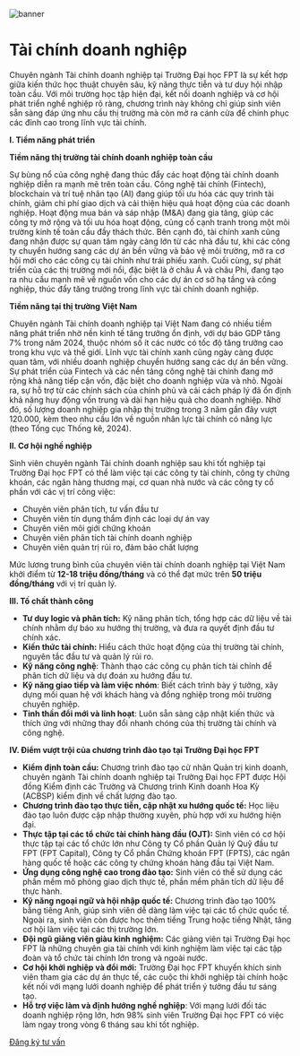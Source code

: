 ![banner](https://daihoc.fpt.edu.vn/wp-content/uploads/2025/01/header-2024-png.avif)

# Tài chính doanh nghiệp

Chuyên ngành Tài chính doanh nghiệp tại Trường Đại học FPT là sự kết hợp giữa kiến thức học thuật chuyên sâu, kỹ năng thực tiễn và tư duy hội nhập toàn cầu. Với môi trường học tập hiện đại, kết nối doanh nghiệp và cơ hội phát triển nghề nghiệp rõ ràng, chương trình này không chỉ giúp sinh viên sẵn sàng đáp ứng nhu cầu thị trường mà còn mở ra cánh cửa để chinh phục các đỉnh cao trong lĩnh vực tài chính.

**I. Tiềm năng phát triển**

**Tiềm năng thị trường tài chính doanh nghiệp toàn cầu**

Sự bùng nổ của công nghệ đang thúc đẩy các hoạt động tài chính doanh nghiệp diễn ra mạnh mẽ trên toàn cầu. Công nghệ tài chính (Fintech), blockchain và trí tuệ nhân tạo (AI) đang giúp tối ưu hóa các quy trình tài chính, giảm chi phí giao dịch và cải thiện hiệu quả hoạt động của các doanh nghiệp. Hoạt động mua bán và sáp nhập (M&A) đang gia tăng, giúp các công ty mở rộng và tối ưu hóa hoạt động, củng cố cạnh tranh trong một môi trường kinh tế toàn cầu đầy thách thức. Bên cạnh đó, tài chính xanh cũng đang nhận được sự quan tâm ngày càng lớn từ các nhà đầu tư, khi các công ty chuyển hướng sang các dự án bền vững và bảo vệ môi trường, mở ra cơ hội mới cho các công cụ tài chính như trái phiếu xanh. Cuối cùng, sự phát triển của các thị trường mới nổi, đặc biệt là ở châu Á và châu Phi, đang tạo ra nhu cầu mạnh mẽ về nguồn vốn cho các dự án cơ sở hạ tầng và công nghiệp, thúc đẩy tăng trưởng trong lĩnh vực tài chính doanh nghiệp.

**Tiềm năng tại thị trường Việt Nam**

Chuyên ngành Tài chính doanh nghiệp tại Việt Nam đang có nhiều tiềm năng phát triển nhờ nền kinh tế tăng trưởng ổn định, với dự báo GDP tăng 7% trong năm 2024, thuộc nhóm số ít các nước có tốc độ tăng trưởng cao trong khu vực và thế giới. Lĩnh vực tài chính xanh cũng ngày càng được quan tâm, với nhiều doanh nghiệp chuyển hướng sang các dự án bền vững. Sự phát triển của Fintech và các nền tảng công nghệ tài chính đang mở rộng khả năng tiếp cận vốn, đặc biệt cho doanh nghiệp vừa và nhỏ. Ngoài ra, sự hỗ trợ từ các chính sách của chính phủ và cải cách pháp lý đã ổn định khả năng huy động vốn trung và dài hạn hiệu quả cho doanh nghiệp. Nhờ đó, số lượng doanh nghiệp gia nhập thị trường trong 3 năm gần đây vượt 120.000, kèm theo nhu cầu lớn về nguồn nhân lực tài chính có năng lực (theo Tổng cục Thống kê, 2024).

**II. Cơ hội nghề nghiệp**

Sinh viên chuyên ngành Tài chính doanh nghiệp sau khi tốt nghiệp tại Trường Đại học FPT có thể làm việc tại các công ty tài chính, công ty chứng khoán, các ngân hàng thương mại, cơ quan nhà nước và các công ty cổ phần với các vị trí công việc:

- Chuyên viên phân tích, tư vấn đầu tư
- Chuyên viên tín dụng thẩm định các loại dự án vay
- Chuyên viên môi giới chứng khoán
- Chuyên viên phân tích tài chính doanh nghiệp
- Chuyên viên quản trị rủi ro, đảm bảo chất lượng

Mức lương trung bình của chuyên viên tài chính doanh nghiệp tại Việt Nam khởi điểm từ **12-18 triệu đồng/tháng** và có thể đạt mức trên **50 triệu đồng/tháng** với vị trí quản lý.

**III. Tố chất thành công**

- **Tư duy logic và phân tích:** Kỹ năng phân tích, tổng hợp các dữ liệu về tài chính nhằm dự báo xu hướng thị trường, và đưa ra quyết định đầu tư chính xác.
- **Kiến thức tài chính:** Hiểu cách thức hoạt động của thị trường tài chính, nguyên tắc đầu tư và quản lý rủi ro.
- **Kỹ năng công nghệ**: Thành thạo các công cụ phân tích tài chính để phân tích dữ liệu và dự đoán xu hướng đầu tư.
- **Kỹ năng giao tiếp và làm việc nhóm**: Biết cách trình bày ý tưởng, xây dựng mối quan hệ với khách hàng và đồng nghiệp trong môi trường chuyên nghiệp.
- **Tinh thần đổi mới và linh hoạt**: Luôn sẵn sàng cập nhật kiến thức và thích ứng với những thay đổi nhanh chóng của thị trường tài chính và công nghệ.

**IV. Điểm vượt trội của chương trình đào tạo tại Trường Đại học FPT**

- **Kiểm định toàn cầu:** Chương trình đào tạo cử nhân Quản trị kinh doanh, chuyên ngành Tài chính doanh nghiệp tại Trường Đại học FPT được Hội đồng Kiểm định các Trường và Chương trình Kinh doanh Hoa Kỳ (ACBSP) kiểm định về chất lượng đào tạo.
- **Chương trình đào tạo thực tiễn, cập nhật xu hướng quốc tế:** Học liệu đào tạo luôn được cập nhập thường xuyên, phù hợp với xu hướng hiện đại.
- **Thực tập tại các tổ chức tài chính hàng đầu (OJT):** Sinh viên có cơ hội thực tập tại các tổ chức lớn như Công ty Cổ phần Quản lý Quỹ đầu tư FPT (FPT Capital), Công ty Cổ phần Chứng khoán FPT (FPTS), các ngân hàng quốc tế hoặc các công ty chứng khoán hàng đầu tại Việt Nam.
- **Ứng dụng công nghệ cao trong đào tạo:** Sinh viên có thể sử dụng các phần mềm mô phỏng giao dịch thực tế, phần mềm phân tích dữ liệu để thực hành.
- **Kỹ năng ngoại ngữ và hội nhập quốc tế:** Chương trình đào tạo 100% bằng tiếng Anh, giúp sinh viên dễ dàng làm việc tại các tổ chức quốc tế. Ngoài ra, sinh viên còn được học thêm tiếng Trung hoặc tiếng Nhật, tăng cơ hội làm việc tại các thị trường lớn.
- **Đội ngũ giảng viên giàu kinh nghiệm:** Các giảng viên tại Trường Đại học FPT là những chuyên gia tài chính với kinh nghiệm làm việc tại các tập đoàn và tổ chức tài chính lớn trong và ngoài nước.
- **Cơ hội khởi nghiệp và đổi mới:** Trường Đại học FPT khuyến khích sinh viên tham gia các dự án thực tế, các cuộc thi khởi nghiệp tài chính hoặc kết nối với mạng lưới doanh nghiệp để phát triển ý tưởng đầu tư sáng tạo.
- **Hỗ trợ việc làm và định hướng nghề nghiệp**: Với mạng lưới đối tác doanh nghiệp rộng lớn, hơn 98% sinh viên Trường Đại học FPT có việc làm ngay trong vòng 6 tháng sau khi tốt nghiệp.

[Đăng ký tư vấn](https://daihoc.fpt.edu.vn/dang-ky-truc-tuyen/)
